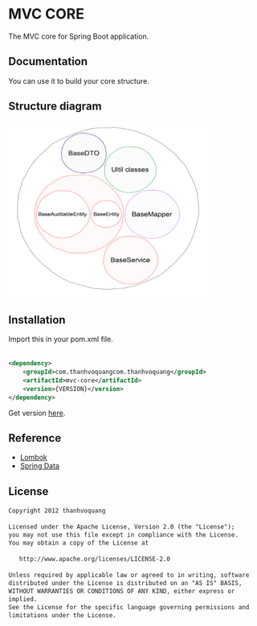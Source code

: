 # MVC CORE

The MVC core for Spring Boot application.

## Documentation

You can use it to build your core structure.

## Structure diagram

<img src="https://github.com/thanhvoquang/mvc-core/blob/main/documents/structure-diagram.png?raw=true" alt="Your image title" width="400" height="350"/>

## Installation

Import this in your pom.xml file.

```xml

<dependency>
    <groupId>com.thanhvoquangcom.thanhvoquang</groupId>
    <artifactId>mvc-core</artifactId>
    <version>{VERSION}</version>
</dependency>
```

Get version [here](https://search.maven.org/search?q=g:com.github.thanhvoquang).

## Reference 
* [Lombok](https://projectlombok.org/)
* [Spring Data](https://spring.io/projects/spring-data)

## License

    Copyright 2012 thanhvoquang

    Licensed under the Apache License, Version 2.0 (the "License");
    you may not use this file except in compliance with the License.
    You may obtain a copy of the License at

       http://www.apache.org/licenses/LICENSE-2.0

    Unless required by applicable law or agreed to in writing, software
    distributed under the License is distributed on an "AS IS" BASIS,
    WITHOUT WARRANTIES OR CONDITIONS OF ANY KIND, either express or implied.
    See the License for the specific language governing permissions and
    limitations under the License.
